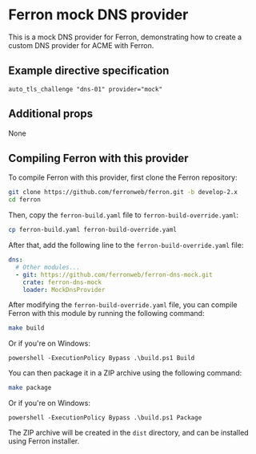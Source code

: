 # Ferron mock DNS provider

This is a mock DNS provider for Ferron, demonstrating how to create a custom DNS provider for ACME with Ferron.

## Example directive specification

```kdl
auto_tls_challenge "dns-01" provider="mock"
```

## Additional props

None

## Compiling Ferron with this provider

To compile Ferron with this provider, first clone the Ferron repository:

```bash
git clone https://github.com/ferronweb/ferron.git -b develop-2.x
cd ferron
```

Then, copy the `ferron-build.yaml` file to `ferron-build-override.yaml`:

```bash
cp ferron-build.yaml ferron-build-override.yaml
```

After that, add the following line to the `ferron-build-override.yaml` file:

```yaml
dns:
  # Other modules...
  - git: https://github.com/ferronweb/ferron-dns-mock.git
    crate: ferron-dns-mock
    loader: MockDnsProvider
```

After modifying the `ferron-build-override.yaml` file, you can compile Ferron with this module by running the following command:

```bash
make build
```

Or if you're on Windows:

```batch
powershell -ExecutionPolicy Bypass .\build.ps1 Build
```

You can then package it in a ZIP archive using the following command:

```bash
make package
```

Or if you're on Windows:

```batch
powershell -ExecutionPolicy Bypass .\build.ps1 Package
```

The ZIP archive will be created in the `dist` directory, and can be installed using Ferron installer.
